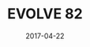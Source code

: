 ---
title: EVOLVE 82

location: La Boom, Queens, NY
date: 2017-04-22
cagematch: https://www.cagematch.net/?id=1&nr=173108

photos:

videos:
---